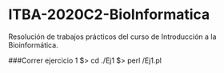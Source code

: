 # ITBA-2020C2-BioInformatica
Resolución de trabajos prácticos del curso de Introducción a la Bioinformática.

###Correr ejercicio 1
$> cd ./Ej1
$> perl /Ej1.pl